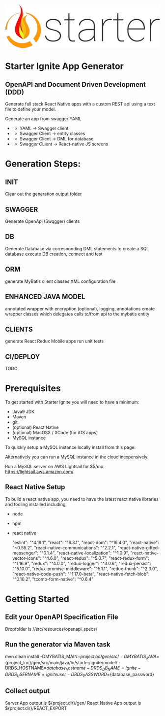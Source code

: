 <div align="center">
    <img src="docs/logos/logo-1024.png" alt="Logo"/>
</div>

# Starter Ignite App Generator

## OpenAPI and Document Driven Development (DDD)

Generate full stack React Native apps with a custom REST api using a text file to define your model.

 Generate an app from swagger YAML
 *   - YAML -> Swagger client
 *   - Swagger Client -> entity classes
 *   - Swagger Client -> DML for database
 *   - Swagger CLient -> React-native JS screens

# Generation Steps:

## INIT
Clear out the generation output folder
	
## SWAGGER
Generate OpenApi (Swqgger) clients

## DB
Generate Database via corresponding DML statements to create a SQL database
execute DB creation, connect and test

## ORM
generate MyBatis client classes
XML configuration file

## ENHANCED JAVA MODEL
annotated wrapper with encryption (optional), logging, annotations
create wrapper classes which delegates calls to/from api to the mybatis entity

## CLIENTS
generate React Redux Mobile apps
run unit tests

## CI/DEPLOY
TODO

# Prerequisites
To get started with Starter Ignite you will need to have a minimum:

*   Java9 JDK
*   Maven
*   git
*   (optional) React Native
*   (optional) MacOSX / XCode (for iOS apps)
*   MySQL instance

To quickly setup a MySQL instance locally install from this page:

Alternatively you can run a MySQL instance in the cloud inexpensively.

Run a MySQL server on AWS Lightsail for $5/mo.
https://lightsail.aws.amazon.com/

## React Native Setup
To build a react native app, you need to have the latest react native libraries and tooling installed including:

*   node
*   npm
*   react native

    "eslint": "^4.19.1",
    "react": "16.3.1",
    "react-dom": "^16.4.0",
    "react-native": "~0.55.2",
    "react-native-communications": "^2.2.1",
    "react-native-gifted-messenger": "^0.1.4",
    "react-native-localization": "^1.0.9",
    "react-native-vector-icons": "^4.6.0",
    "react-redux": "^5.0.7",
    "react-redux-form": "^1.16.9",
    "redux": "^4.0.0",
    "redux-logger": "^3.0.6",
    "redux-persist": "^5.10.0",
    "redux-promise-middleware": "^5.1.1",
    "redux-thunk": "^2.3.0",
    "react-native-code-push": "^1.17.0-beta",
    "react-native-fetch-blob": "^0.10.2",
    "tcomb-form-native": "^0.6.4"

# Getting Started

## Edit your OpenAPI Specification File
Dropfolder is /<installationdir>/src/resources/openapi_specs/

## Run the generator via Maven task

mvn clean install -DMYBATIS_MAIN=${project_loc}/gen/src/ -DMYBATIS_JAVA=${project_loc}/gen/src/main/java/io/starter/ignite/model/ -DRDS_HOSTNAME=${database_hostname} -DRDS_DB_NAME=ignite -DRDS_USERNAME=igniteuser -DRDS_PASSWORD=${database_password}

## Collect output
Server App output is
${project.dir}/gen/
React Native App output is
${project.dir}/REACT_EXPORT
